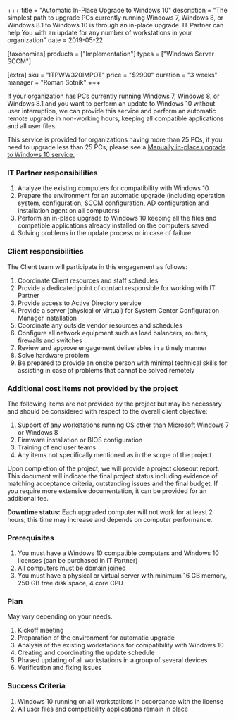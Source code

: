 +++
title = "Automatic In-Place Upgrade to Windows 10"
description = "The simplest path to upgrade PCs currently running Windows 7, Windows 8, or Windows 8.1 to Windows 10 is through an in-place upgrade. IT Partner сan help You with an update for any number of workstations in your organization"
date = 2019-05-22

[taxonomies]
products = ["Implementation"]
types = ["Windows Server SCCM"]

[extra]
sku = "ITPWW320IMPOT"
price = "$2900"
duration = "3 weeks"
manager = "Roman Sotnik"
+++

If your organization has PCs currently running Windows 7, Windows 8, or
Windows 8.1 and you want to perform an update to Windows 10 without user
interruption, we can provide this service and perform an automatic
remote upgrade in non-working hours, keeping all compatible applications
and all user files.

This service is provided for organizations having more than 25 PCs, if
you need to upgrade less than 25 PCs, please see a [Manually in-place
upgrade to Windows 10
service.](https://o365hq.com/services/manual-in-place-upgrade-to-windows-10)

### IT Partner responsibilities

1.  Analyze the existing computers for compatibility with Windows 10
2.  Prepare the environment for an automatic upgrade (including
    operation system, configuration, SCCM configuration, AD
    configuration and installation agent on all computers)
3.  Perform an in-place upgrade to Windows 10 keeping all the files and
    compatible applications already installed on the computers saved
4.  Solving problems in the update process or in case of failure

### Client responsibilities

The Client team will participate in this engagement as follows:

1.  Coordinate Client resources and staff schedules
2.  Provide a dedicated point of contact responsible for working with IT
    Partner
3.  Provide access to Active Directory service
4.  Provide a server (physical or virtual) for System Center
    Configuration Manager installation
5.  Coordinate any outside vendor resources and schedules
6.  Configure all network equipment such as load balancers, routers,
    firewalls and switches
7.  Review and approve engagement deliverables in a timely manner
8.  Solve hardware problem
9.  Be prepared to provide an onsite person with minimal technical
    skills for assisting in case of problems that cannot be solved
    remotely

### Additional cost items not provided by the project

The following items are not provided by the project but may be necessary
and should be considered with respect to the overall client objective:

1.  Support of any workstations running OS other than Microsoft Windows
    7 or Windows 8
2.  Firmware installation or BIOS configuration
3.  Training of end user teams
4.  Any items not specifically mentioned as in the scope of the project

Upon completion of the project, we will provide a project closeout
report. This document will indicate the final project status including
evidence of matching acceptance criteria, outstanding issues and the
final budget. If you require more extensive documentation, it can be
provided for an additional fee.

**Downtime status:** Each upgraded computer will not work for at least 2
hours; this time may increase and depends on computer performance.

### Prerequisites

1.  You must have a Windows 10 compatible computers and Windows 10
    licenses (can be purchased in IT Partner)
2.  All computers must be domain joined
3.  You must have a physical or virtual server with minimum 16 GB
    memory, 250 GB free disk space, 4 core CPU

### Plan

May vary depending on your needs.

1.  Kickoff meeting
2.  Preparation of the environment for automatic upgrade
3.  Analysis of the existing workstations for compatibility with Windows
    10
4.  Creating and coordinating the update schedule
5.  Phased updating of all workstations in a group of several devices
6.  Verification and fixing issues

### Success Criteria

1.  Windows 10 running on all workstations in accordance with the
    license
2.  All user files and compatibility applications remain in place